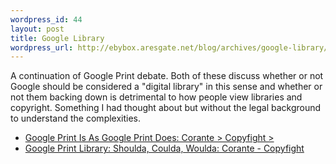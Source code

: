 ```yaml
--- 
wordpress_id: 44
layout: post
title: Google Library
wordpress_url: http://ebybox.aresgate.net/blog/archives/google-library/
---
```

<p>A continuation of Google Print debate. Both of these discuss whether or not Google should be considered a "digital library" in this sense and whether or not them backing down is detrimental to how people view libraries and copyright. Something I had thought about but without the legal background to understand the complexities.</p>
<ul>
<li><a href="http://www.corante.com/copyfight/archives/2005/08/15/google_print_is_as_google_print_does.php">Google Print Is As Google Print Does: Corante > Copyfight > </a></li>
<li><a href="http://www.corante.com/copyfight/archives/2005/08/15/google_print_library_shoulda_coulda_woulda.php">Google Print Library: Shoulda, Coulda, Woulda: Corante - Copyfight </a>
</li>
</ul>
